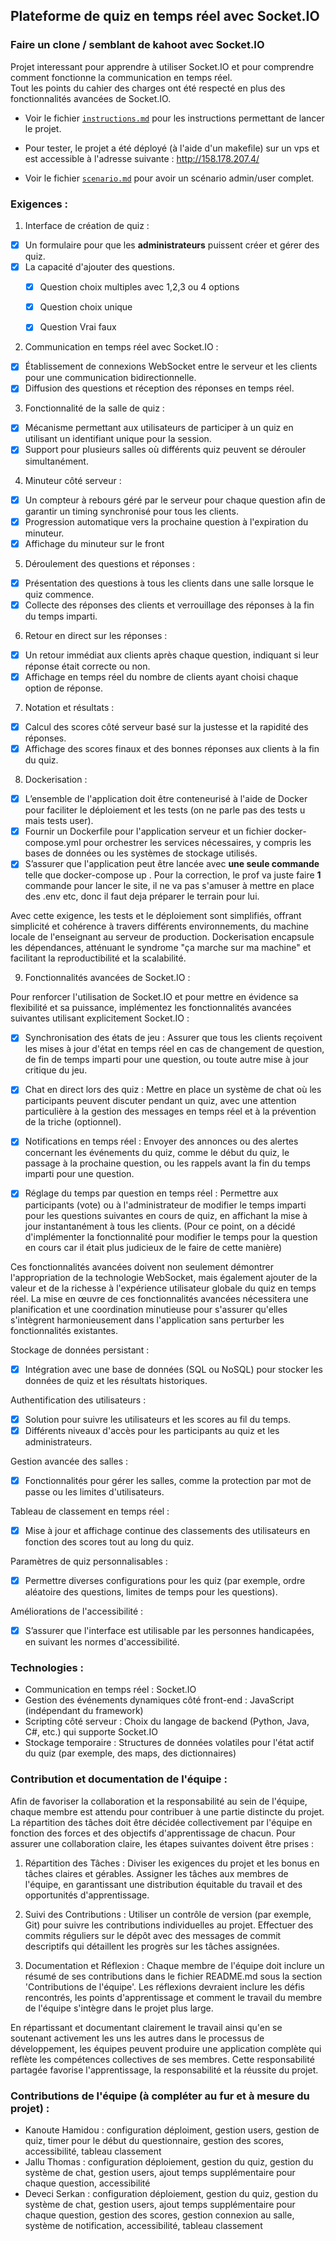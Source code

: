 ## Plateforme de quiz en temps réel avec Socket.IO 
### Faire un clone / semblant de kahoot avec Socket.IO

Projet interessant pour apprendre à utiliser Socket.IO et pour comprendre comment fonctionne la communication en temps réel. <br />
Tout les points du cahier des charges ont été respecté en plus des fonctionnalités avancées de Socket.IO.

- Voir le fichier [`instructions.md`](instructions.md)
 pour les instructions permettant de lancer le projet. <br />

- Pour tester, le projet a été déployé (à l'aide d'un makefile) sur un vps et est accessible à l'adresse suivante : http://158.178.207.4/

- Voir le fichier [`scenario.md`](scenario.md) pour avoir un scénario admin/user complet.

### Exigences : 

1. Interface de création de quiz : 
- [x] Un formulaire pour que les **administrateurs** puissent créer et gérer des quiz. 
- [x] La capacité d'ajouter des questions.
  - [x] Question choix multiples avec 1,2,3 ou 4 options
  - [x] Question choix unique
  - [x] Question Vrai faux

 
2. Communication en temps réel avec Socket.IO : 
- [x] Établissement de connexions WebSocket entre le serveur et les clients pour une communication bidirectionnelle. 
- [x] Diffusion des questions et réception des réponses en temps réel. 

3. Fonctionnalité de la salle de quiz : 
- [x] Mécanisme permettant aux utilisateurs de participer à un quiz en utilisant un identifiant unique pour la session. 
- [x] Support pour plusieurs salles où différents quiz peuvent se dérouler simultanément. 

4. Minuteur côté serveur : 
- [x] Un compteur à rebours géré par le serveur pour chaque question afin de garantir un timing synchronisé pour tous les clients. 
- [x] Progression automatique vers la prochaine question à l'expiration du minuteur.
- [x] Affichage du minuteur sur le front

5. Déroulement des questions et réponses : 
- [x] Présentation des questions à tous les clients dans une salle lorsque le quiz commence.
- [x] Collecte des réponses des clients et verrouillage des réponses à la fin du temps imparti. 

6. Retour en direct sur les réponses : 
- [x] Un retour immédiat aux clients après chaque question, indiquant si leur réponse était correcte ou non. 
- [x] Affichage en temps réel du nombre de clients ayant choisi chaque option de réponse. 

7. Notation et résultats : 
- [x] Calcul des scores côté serveur basé sur la justesse et la rapidité des réponses. 
- [x] Affichage des scores finaux et des bonnes réponses aux clients à la fin du quiz. 

8. Dockerisation : 
- [x] L’ensemble de l'application doit être conteneurisé à l'aide de Docker pour faciliter le déploiement et les tests (on ne parle pas des tests u mais tests user). 
- [x] Fournir un Dockerfile pour l'application serveur et un fichier docker-compose.yml pour orchestrer les services nécessaires, y compris les bases de données ou les systèmes de stockage utilisés. 
- [x] S’assurer que l'application peut être lancée avec **une seule commande** telle que docker-compose up . Pour la correction, le prof va juste faire **1** commande pour lancer le site, il ne va pas s'amuser à mettre en place des .env etc, donc il faut deja préparer le terrain pour lui.

Avec cette exigence, les tests et le déploiement sont simplifiés, offrant simplicité et cohérence à travers différents environnements, du machine locale de l'enseignant au serveur de production. 
Dockerisation encapsule les dépendances, atténuant le syndrome "ça marche sur ma machine" et facilitant la reproductibilité et la scalabilité. 

9. Fonctionnalités avancées de Socket.IO :
    
Pour renforcer l'utilisation de Socket.IO et pour mettre en évidence sa flexibilité et sa puissance, implémentez les fonctionnalités avancées suivantes utilisant explicitement Socket.IO :

  * [x] Synchronisation des états de jeu : Assurer que tous les clients reçoivent les mises à jour d'état en temps réel en cas de changement de question, de fin de temps imparti pour une question, ou toute autre mise à jour critique du jeu.
    
  * [x] Chat en direct lors des quiz : Mettre en place un système de chat où les participants peuvent discuter pendant un quiz, avec une attention particulière à la gestion des messages en temps réel et à la prévention de la triche (optionnel).
    
  * [x] Notifications en temps réel : Envoyer des annonces ou des alertes concernant les événements du quiz, comme le début du quiz, le passage à la prochaine question, ou les rappels avant la fin du temps imparti pour une question.
    
  * [x] Réglage du temps par question en temps réel : Permettre aux participants (vote) ou à l'administrateur de modifier le temps imparti pour les questions suivantes en cours de quiz, en affichant la mise à jour instantanément à tous les clients. (Pour ce point, on a décidé d'implémenter la fonctionnalité pour modifier le temps pour la question en cours car il était plus judicieux de le faire de cette manière)
    
Ces fonctionnalités avancées doivent non seulement démontrer l'appropriation de la technologie WebSocket, mais également ajouter de la valeur et de la richesse à l'expérience utilisateur globale du quiz en temps réel.
La mise en œuvre de ces fonctionnalités avancées nécessitera une planification et une coordination minutieuse pour s'assurer qu'elles s'intègrent harmonieusement dans l'application sans perturber les fonctionnalités existantes.

Stockage de données persistant : 
- [x] Intégration avec une base de données (SQL ou NoSQL) pour stocker les données de quiz et les résultats historiques. 

Authentification des utilisateurs : 
- [x] Solution pour suivre les utilisateurs et les scores au fil du temps. 
- [x] Différents niveaux d'accès pour les participants au quiz et les administrateurs. 

Gestion avancée des salles : 
- [x] Fonctionnalités pour gérer les salles, comme la protection par mot de passe ou les limites d'utilisateurs. 

Tableau de classement en temps réel : 
- [x] Mise à jour et affichage continue des classements des utilisateurs en fonction des scores tout au long du quiz. 

Paramètres de quiz personnalisables : 
- [x] Permettre diverses configurations pour les quiz (par exemple, ordre aléatoire des questions, limites de temps pour les questions). 

Améliorations de l'accessibilité :
- [x] S’assurer que l'interface est utilisable par les personnes handicapées, en suivant les normes d'accessibilité. 

### Technologies : 
- Communication en temps réel : Socket.IO 
- Gestion des événements dynamiques côté front-end : JavaScript (indépendant du framework) 
- Scripting côté serveur : Choix du langage de backend (Python, Java, C#, etc.) qui supporte Socket.IO
- Stockage temporaire : Structures de données volatiles pour l'état actif du quiz (par exemple, des maps, des dictionnaires)

### Contribution et documentation de l'équipe :
Afin de favoriser la collaboration et la responsabilité au sein de l'équipe, chaque membre est attendu pour contribuer à une partie distincte du projet. La répartition des tâches doit être décidée collectivement par l'équipe en fonction des forces et des objectifs d'apprentissage de chacun. Pour assurer une collaboration claire, les étapes suivantes doivent être prises :
1. Répartition des Tâches :
Diviser les exigences du projet et les bonus en tâches claires et gérables.
Assigner les tâches aux membres de l'équipe, en garantissant une distribution équitable du travail et des opportunités d'apprentissage.

2. Suivi des Contributions :
Utiliser un contrôle de version (par exemple, Git) pour suivre les contributions individuelles au projet. Effectuer des commits réguliers sur le dépôt avec des messages de commit descriptifs qui détaillent les progrès sur les tâches assignées.

3. Documentation et Réflexion :
Chaque membre de l'équipe doit inclure un résumé de ses contributions dans le fichier README.md sous la section 'Contributions de l'équipe'.
Les réflexions devraient inclure les défis rencontrés, les points d'apprentissage et comment le travail du membre de l'équipe s'intègre dans le projet plus large.

En répartissant et documentant clairement le travail ainsi qu'en se soutenant activement les uns les autres dans le processus de développement, les équipes peuvent produire une application complète qui reflète les compétences collectives de ses membres. Cette responsabilité partagée favorise l'apprentissage, la responsabilité et la réussite du projet.

### Contributions de l'équipe (à compléter au fur et à mesure du projet) :
- Kanoute Hamidou : configuration déploiment, gestion users, gestion de quiz, timer pour le début du questionnaire, gestion des scores, accessibilité, tableau classement
- Jallu Thomas : configuration déploiement, gestion du quiz, gestion du système de chat, gestion users, ajout temps supplémentaire pour chaque question, accessibilité
- Deveci Serkan : configuration déploiement, gestion du quiz, gestion du système de chat, gestion users, ajout temps supplémentaire pour chaque question, gestion des scores, gestion connexion au salle, système de notification, accessibilité, tableau classement